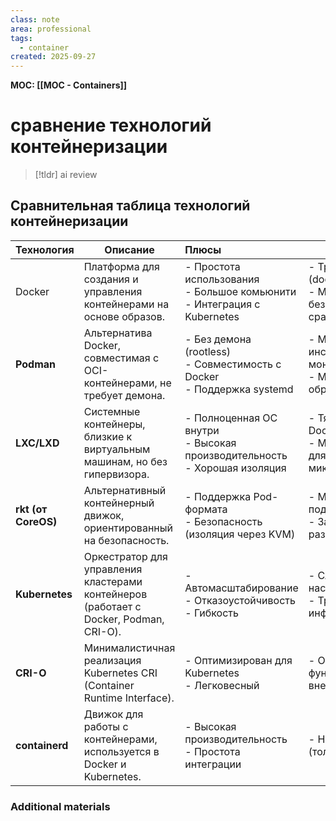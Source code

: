 ```yaml
---
class: note
area: professional
tags:
  - container
created: 2025-09-27
---
```

**MOC: [[MOC - Containers]]**

# сравнение технологий контейнеризации

> [!tldr] ai review
> 

## Сравнительная таблица технологий контейнеризации


| Технология          | Описание                                                                              | Плюсы                                                                         | Минусы                                                             | Использование                                |
| ------------------- | ------------------------------------------------------------------------------------- | :---------------------------------------------------------------------------- | ------------------------------------------------------------------ | -------------------------------------------- |
| Docker              | Платформа для создания и управления контейнерами на основе образов.                   | - Простота использования<br>- Большое комьюнити<br>- Интеграция с Kubernetes  | - Требует демона (dockerd)<br>- Менее безопасен по сравнению с LXC | Разработка, CI/CD, микросервисы              |
| **Podman**          | Альтернатива Docker, совместимая с OCI-контейнерами, не требует демона.               | - Без демона (rootless)<br>- Совместимость с Docker<br>- Поддержка systemd    | - Меньше инструментов мониторинга<br>- Меньше готовых образов      | Разработка, безопасные среды                 |
| **LXC/LXD**         | Системные контейнеры, близкие к виртуальным машинам, но без гипервизора.              | - Полноценная ОС внутри<br>- Высокая производительность<br>- Хорошая изоляция | - Тяжелее, чем Docker<br>- Менее гибкие для микросервисов          | Виртуализация, изолированные среды           |
| **rkt (от CoreOS)** | Альтернативный контейнерный движок, ориентированный на безопасность.                  | - Поддержка Pod-формата<br>- Безопасность (изоляция через KVM)                | - Меньше поддержки<br>- Заморожен в развитии                       | Безопасные среды, облачные развертывания     |
| **Kubernetes**      | Оркестратор для управления кластерами контейнеров (работает с Docker, Podman, CRI-O). | - Автомасштабирование<br>- Отказоустойчивость<br>- Гибкость                   | - Сложность настройки<br>- Требует инфраструктуры                  | Масштабные облачные приложения, микросервисы |
| **CRI-O**           | Минималистичная реализация Kubernetes CRI (Container Runtime Interface).              | - Оптимизирован для Kubernetes<br>- Легковесный                               | - Ограниченная функциональность вне K8s                            | Kubernetes-кластеры                          |
| **containerd**      | Движок для работы с контейнерами, используется в Docker и Kubernetes.                 | - Высокая производительность<br>- Простота интеграции                         | - Нет UI/CLI (только API)                                          | Базовый уровень для Docker/K8s               |




### Additional materials